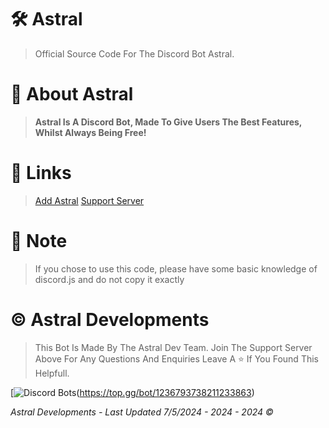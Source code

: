 # 🛠 Astral
> Official Source Code For The Discord Bot Astral.

# 🤖 About Astral

> **Astral Is A Discord  Bot, Made To Give Users The Best Features, Whilst Always Being Free!**

# 🔗 Links

> [Add Astral](https://discord.com/oauth2/authorize?client_id=1233219148772016128&permissions=8&scope=bot) [Support Server](https://discord.gg/nZhfgcHuMH)

# 💬 Note

> If you chose to use this code, please have some basic knowledge of discord.js and do not copy it exactly

# © Astral Developments

> This Bot Is Made By The Astral Dev Team.
> Join The Support Server Above For Any Questions And Enquiries
> Leave A ⭐ If You Found This Helpfull.

[![Discord Bots](https://top.gg/api/widget/upvotes/1236793738211233863.svg)(https://top.gg/bot/1236793738211233863)

*Astral Developments - Last Updated 7/5/2024 - 2024 - 2024 ©*
